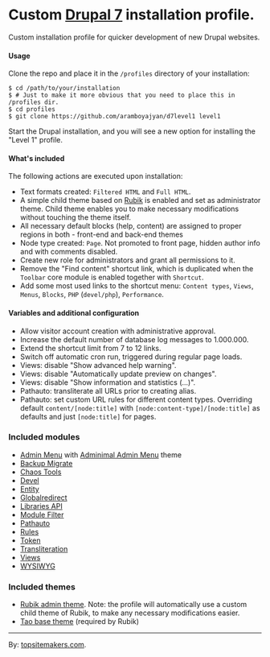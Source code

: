 # Custom [Drupal 7](http://drupal.org) installation profile.

Custom installation profile for quicker development of new Drupal websites.

#### Usage

Clone the repo and place it in the `/profiles` directory of your installation:

    $ cd /path/to/your/installation
    $ # Just to make it more obvious that you need to place this in /profiles dir.
    $ cd profiles
    $ git clone https://github.com/aramboyajyan/d7level1 level1

Start the Drupal installation, and you will see a new option for installing the "Level 1" profile.

#### What's included

The following actions are executed upon installation:

- Text formats created: `Filtered HTML` and `Full HTML`.
- A simple child theme based on [Rubik](http://drupal.org/project/rubik) is enabled and set as administrator theme. Child theme enables you to make necessary modifications without touching the theme itself.
- All necessary default blocks (help, content) are assigned to proper regions in both - front-end and back-end themes
- Node type created: `Page`. Not promoted to front page, hidden author info and with comments disabled.
- Create new role for administrators and grant all permissions to it.
- Remove the "Find content" shortcut link, which is duplicated when the `Toolbar` core module is enabled together with `Shortcut`.
- Add some most used links to the shortcut menu: `Content types`, `Views`, `Menus`, `Blocks`, `PHP` (`devel/php`), `Performance`.

#### Variables and additional configuration

- Allow visitor account creation with administrative approval.
- Increase the default number of database log messages to 1.000.000.
- Extend the shortcut limit from 7 to 12 links.
- Switch off automatic cron run, triggered during regular page loads.
- Views: disable "Show advanced help warning".
- Views: disable "Automatically update preview on changes".
- Views: disable "Show information and statistics (...)".
- Pathauto: transliterate all URLs prior to creating alias.
- Pathauto: set custom URL rules for different content types. Overriding default `content/[node:title]` with `[node:content-type]/[node:title]` as defaults and just `[node:title]` for pages.

### Included modules

- [Admin Menu](http://drupal.org/project/admin_menu) with [Adminimal Admin Menu](http://drupal.org/project/adminimal_admin_menu) theme
- [Backup Migrate](http://drupal.org/project/backup_migrate)
- [Chaos Tools](http://drupal.org/project/ctools)
- [Devel](http://drupal.org/project/devel)
- [Entity](http://drupal.org/project/entity)
- [Globalredirect](http://drupal.org/project/globalredirect)
- [Libraries API](http://drupal.org/project/libraries)
- [Module Filter](http://drupal.org/project/module_filter)
- [Pathauto](http://drupal.org/project/pathauto)
- [Rules](http://drupal.org/project/rules)
- [Token](http://drupal.org/project/token)
- [Transliteration](http://drupal.org/project/transliteration)
- [Views](http://drupal.org/project/views)
- [WYSIWYG](http://drupal.org/project/wysiwyg)

### Included themes

- [Rubik admin theme](http://drupal.org/project/rubik). Note: the profile will automatically use a custom child theme of Rubik, to make any necessary modifications easier.
- [Tao base theme](http://drupal.org/project/tao) (required by Rubik)

<hr>

By: [topsitemakers.com](http://www.topsitemakers.com).
